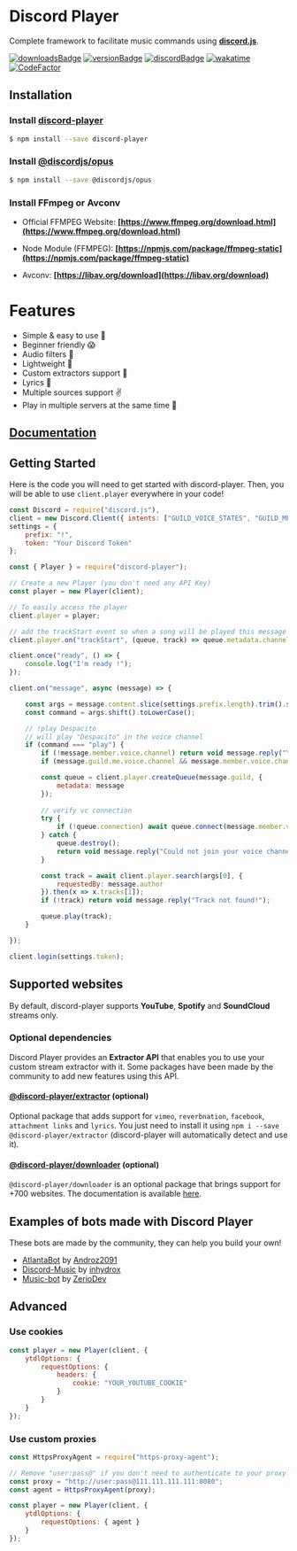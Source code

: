 # Discord Player
Complete framework to facilitate music commands using **[discord.js](https://discord.js.org)**.

[![downloadsBadge](https://img.shields.io/npm/dt/discord-player?style=for-the-badge)](https://npmjs.com/discord-player)
[![versionBadge](https://img.shields.io/npm/v/discord-player?style=for-the-badge)](https://npmjs.com/discord-player)
[![discordBadge](https://img.shields.io/discord/558328638911545423?style=for-the-badge&color=7289da)](https://androz2091.fr/discord)
[![wakatime](https://wakatime.com/badge/github/Androz2091/discord-player.svg)](https://wakatime.com/badge/github/Androz2091/discord-player)
[![CodeFactor](https://www.codefactor.io/repository/github/androz2091/discord-player/badge/v5)](https://www.codefactor.io/repository/github/androz2091/discord-player/overview/v5)

## Installation

### Install **[discord-player](https://npmjs.com/package/discord-player)**

```sh
$ npm install --save discord-player
```

### Install **[@discordjs/opus](https://npmjs.com/package/@discordjs/opus)**

```sh
$ npm install --save @discordjs/opus
```

### Install FFmpeg or Avconv
- Official FFMPEG Website: **[https://www.ffmpeg.org/download.html](https://www.ffmpeg.org/download.html)**

- Node Module (FFMPEG): **[https://npmjs.com/package/ffmpeg-static](https://npmjs.com/package/ffmpeg-static)**

- Avconv: **[https://libav.org/download](https://libav.org/download)**

# Features
- Simple & easy to use 🤘
- Beginner friendly 😱
- Audio filters 🎸
- Lightweight 🛬
- Custom extractors support 🌌
- Lyrics 📃
- Multiple sources support ✌
- Play in multiple servers at the same time 🚗

## [Documentation](https://discord-player.js.org)

## Getting Started

Here is the code you will need to get started with discord-player. Then, you will be able to use `client.player` everywhere in your code!

```js
const Discord = require("discord.js"),
client = new Discord.Client({ intents: ["GUILD_VOICE_STATES", "GUILD_MESSAGES", "GUILDS"] }),
settings = {
    prefix: "!",
    token: "Your Discord Token"
};

const { Player } = require("discord-player");

// Create a new Player (you don't need any API Key)
const player = new Player(client);

// To easily access the player
client.player = player;

// add the trackStart event so when a song will be played this message will be sent
client.player.on("trackStart", (queue, track) => queue.metadata.channel.send(`Now playing ${track.title}...`))

client.once("ready", () => {
    console.log("I'm ready !");
});

client.on("message", async (message) => {

    const args = message.content.slice(settings.prefix.length).trim().split(/ +/g);
    const command = args.shift().toLowerCase();

    // !play Despacito
    // will play "Despacito" in the voice channel
    if (command === "play") {
        if (!message.member.voice.channel) return void message.reply("You are not in a voice channel!");
        if (message.guild.me.voice.channel && message.member.voice.channelID !== message.guild.me.voice.channelID) return void message.reply("You are not in my voice channel!");

        const queue = client.player.createQueue(message.guild, {
            metadata: message
        });
        
        // verify vc connection
        try {
            if (!queue.connection) await queue.connect(message.member.voice.channel);
        } catch {
            queue.destroy();
            return void message.reply("Could not join your voice channel!");
        }

        const track = await client.player.search(args[0], {
            requestedBy: message.author
        }).then(x => x.tracks[1]);
        if (!track) return void message.reply("Track not found!");

        queue.play(track);
    }

});

client.login(settings.token);
```

## Supported websites

By default, discord-player supports **YouTube**, **Spotify** and **SoundCloud** streams only.

### Optional dependencies

Discord Player provides an **Extractor API** that enables you to use your custom stream extractor with it. Some packages have been made by the community to add new features using this API.

#### [@discord-player/extractor](https://github.com/Snowflake107/discord-player-extractors) (optional)

Optional package that adds support for `vimeo`, `reverbnation`, `facebook`, `attachment links` and `lyrics`.
You just need to install it using `npm i --save @discord-player/extractor` (discord-player will automatically detect and use it).

#### [@discord-player/downloader](https://github.com/DevSnowflake/discord-player-downloader) (optional)

`@discord-player/downloader` is an optional package that brings support for +700 websites. The documentation is available [here](https://github.com/DevSnowflake/discord-player-downloader).

## Examples of bots made with Discord Player

These bots are made by the community, they can help you build your own!

* [AtlantaBot](https://github.com/Androz2091/AtlantaBot) by [Androz2091](https://github.com/Androz2091)
* [Discord-Music](https://github.com/inhydrox/discord-music) by [inhydrox](https://github.com/inhydrox)
* [Music-bot](https://github.com/ZerioDev/Music-bot) by [ZerioDev](https://github.com/ZerioDev)

## Advanced

### Use cookies

```js
const player = new Player(client, {
    ytdlOptions: {
        requestOptions: {
            headers: {
                cookie: "YOUR_YOUTUBE_COOKIE"
            }
        }
    }
});
```

### Use custom proxies

```js
const HttpsProxyAgent = require("https-proxy-agent");

// Remove "user:pass@" if you don't need to authenticate to your proxy.
const proxy = "http://user:pass@111.111.111.111:8080";
const agent = HttpsProxyAgent(proxy);

const player = new Player(client, {
    ytdlOptions: {
        requestOptions: { agent }
    }
});
```
